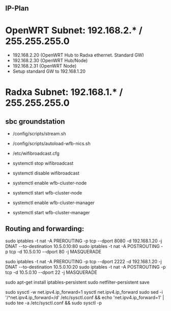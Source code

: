 ## IP-Plan

# OpenWRT Subnet: 192.168.2.* / 255.255.255.0
- 192.168.2.20 (OpenWRT Hub to Radxa ethernet. Standard GW)
- 192.168.2.30 (OpenWRT Hub/Node)
- 192.168.2.31 (OpenWRT Node)
- Setup standard GW to 192.168.1.20

# Radxa Subnet: 192.168.1.* / 255.255.255.0

## sbc groundstation
- /config/scripts/stream.sh
- /config/scripts/autoload-wfb-nics.sh
- /etc/wifibroadcast.cfg

- systemctl stop wifibroadcast
- systemctl disable wifibroadcast
- systemctl enable wfb-cluster-node
- systemctl start wfb-cluster-node
- systemctl enable wfb-cluster-manager
- systemctl start wfb-cluster-manager

## Routing and forwarding:
sudo iptables -t nat -A PREROUTING -p tcp --dport 8080 -d 192.168.1.20 -j DNAT --to-destination 10.5.0.10:80
sudo iptables -t nat -A POSTROUTING -p tcp -d 10.5.0.10 --dport 80 -j MASQUERADE

sudo iptables -t nat -A PREROUTING -p tcp --dport 2222 -d 192.168.1.20 -j DNAT --to-destination 10.5.0.10:20
sudo iptables -t nat -A POSTROUTING -p tcp -d 10.5.0.10 --dport 22 -j MASQUERADE

sudo apt-get install iptables-persistent
sudo netfilter-persistent save

sudo sysctl -w net.ipv4.ip_forward=1
sysctl net.ipv4.ip_forward
sudo sed -i '/^net.ipv4.ip_forward=/d' /etc/sysctl.conf && echo 'net.ipv4.ip_forward=1' | sudo tee -a /etc/sysctl.conf && sudo sysctl -p
